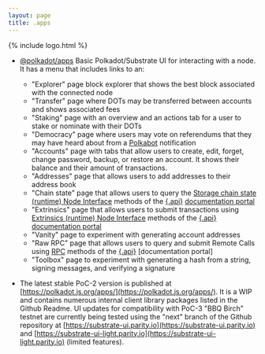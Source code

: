 ```yaml
---
layout: page
title: .apps
---
```


{% include logo.html %}

<div class="grid rows"></div>

- [@polkadot/apps](https://github.com/polkadot-js/apps) Basic Polkadot/Substrate UI for interacting with a node. It has a menu that includes links to an:
  - "Explorer" page block explorer that shows the best block associated with the connected node
  - "Transfer" page where DOTs may be transferred between accounts and shows associated fees
  - "Staking" page with an overview and an actions tab for a user to stake or nominate with their DOTs
  - "Democracy" page where users may vote on referendums that they may have heard about from a [Polkabot](https://medium.com/polkadot-network/polkabot-a3dba18c20c8) notification
  - "Accounts" page with tabs that allow users to create, edit, forget, change password, backup, or restore an account. It shows their balance and their amount of transactions.
  - "Addresses" page that allows users to add addresses to their address book
  - "Chain state" page that allows users to query the [Storage chain state (runtime) Node Interface](https://polkadot.js.org/api/METHODS_STORAGE.html) methods of the [{.api}](https://github.com/polkadot-js/api) [documentation portal](https://polkadot.js.org/api)
  - "Extrinsics" page that allows users to submit transactions using [Extrinsics (runtime) Node Interface](https://polkadot.js.org/api/METHODS_EXTRINSICS.html) methods of the [{.api}](https://github.com/polkadot-js/api) [documentation portal](https://polkadot.js.org/api)
  - "Vanity" page to experiment with generating account addresses
  - "Raw RPC" page that allows users to query and submit Remote Calls using [RPC](https://polkadot.js.org/api/METHODS_RPC.html) methods of the [{.api}](https://github.com/polkadot-js/api) [documentation portal]
  - "Toolbox" page to experiment with generating a hash from a string, signing messages, and verifying a signature

- The latest stable PoC-2 version is published at [https://polkadot.js.org/apps/](https://polkadot.js.org/apps/). It is a WIP and contains numerous internal client library packages listed in the Github Readme. UI updates for compatibility with PoC-3 "BBQ Birch" testnet are currently being tested using the "next" branch of the Github repository at [https://substrate-ui.parity.io](https://substrate-ui.parity.io) and [https://substrate-ui-light.parity.io](https://substrate-ui-light.parity.io) (limited features).
